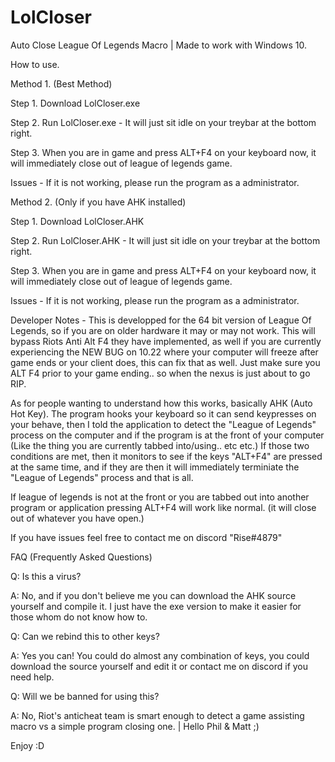 # LolCloser
Auto Close League Of Legends Macro | Made to work with Windows 10.

How to use.

Method 1. (Best Method)

Step 1. Download LolCloser.exe

Step 2. Run LolCloser.exe - It will just sit idle on your treybar at the bottom right.

Step 3. When you are in game and press ALT+F4 on your keyboard now, it will immediately close out of league of legends game.

Issues - If it is not working, please run the program as a administrator.

Method 2. (Only if you have AHK installed)

Step 1. Download LolCloser.AHK

Step 2. Run LolCloser.AHK - It will just sit idle on your treybar at the bottom right.

Step 3. When you are in game and press ALT+F4 on your keyboard now, it will immediately close out of league of legends game.

Issues - If it is not working, please run the program as a administrator.

Developer Notes - 
This is developped for the 64 bit version of League Of Legends, so if you are on older hardware it may or may not work. This will bypass Riots Anti Alt F4 they have implemented, as well if you are currently experiencing the NEW BUG on 10.22 where your computer will freeze after game ends or your client does, this can fix that as well. Just make sure you ALT F4 prior to your game ending.. so when the nexus is just about to go RIP.

As for people wanting to understand how this works, basically AHK (Auto Hot Key). The program hooks your keyboard so it can send keypresses on your behave, then I told the application to detect the "League of Legends" process on the computer and if the program is at the front of your computer (Like the thing you are currently tabbed into/using.. etc etc.)  If those two conditions are met, then it monitors to see if the keys "ALT+F4" are pressed at the same time, and if they are then it will immediately terminiate the "League of Legends" process and that is all.

If league of legends is not at the front or you are tabbed out into another program or application pressing ALT+F4 will work like normal. (it will close out of whatever you have open.) 

If you have issues feel free to contact me on discord "Rise#4879"

FAQ (Frequently Asked Questions)

Q: Is this a virus?

A: No, and if you don't believe me you can download the AHK source yourself and compile it. I just have the exe version to make it easier for those whom do not know how to.

Q: Can we rebind this to other keys?

A: Yes you can! You could do almost any combination of keys, you could download the source yourself and edit it or contact me on discord if you need help.

Q: Will we be banned for using this?

A: No, Riot's anticheat team is smart enough to detect a game assisting macro vs a simple program closing one. | Hello Phil & Matt ;)

Enjoy :D
